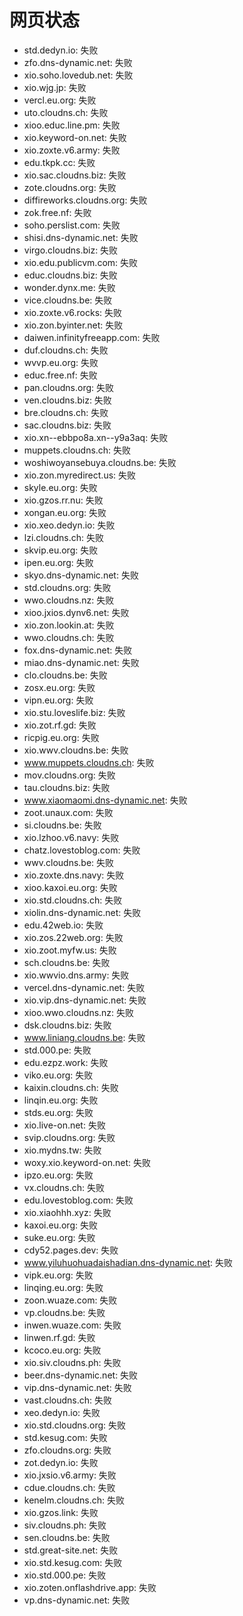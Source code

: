 # 网页状态
- std.dedyn.io: 失败
- zfo.dns-dynamic.net: 失败
- xio.soho.lovedub.net: 失败
- xio.wjg.jp: 失败
- vercl.eu.org: 失败
- uto.cloudns.ch: 失败
- xioo.educ.line.pm: 失败
- xio.keyword-on.net: 失败
- xio.zoxte.v6.army: 失败
- edu.tkpk.cc: 失败
- xio.sac.cloudns.biz: 失败
- zote.cloudns.org: 失败
- diffireworks.cloudns.org: 失败
- zok.free.nf: 失败
- soho.perslist.com: 失败
- shisi.dns-dynamic.net: 失败
- virgo.cloudns.biz: 失败
- xio.edu.publicvm.com: 失败
- educ.cloudns.biz: 失败
- wonder.dynx.me: 失败
- vice.cloudns.be: 失败
- xio.zoxte.v6.rocks: 失败
- xio.zon.byinter.net: 失败
- daiwen.infinityfreeapp.com: 失败
- duf.cloudns.ch: 失败
- wvvp.eu.org: 失败
- educ.free.nf: 失败
- pan.cloudns.org: 失败
- ven.cloudns.biz: 失败
- bre.cloudns.ch: 失败
- sac.cloudns.biz: 失败
- xio.xn--ebbpo8a.xn--y9a3aq: 失败
- muppets.cloudns.ch: 失败
- woshiwoyansebuya.cloudns.be: 失败
- xio.zon.myredirect.us: 失败
- skyle.eu.org: 失败
- xio.gzos.rr.nu: 失败
- xongan.eu.org: 失败
- xio.xeo.dedyn.io: 失败
- lzi.cloudns.ch: 失败
- skvip.eu.org: 失败
- ipen.eu.org: 失败
- skyo.dns-dynamic.net: 失败
- std.cloudns.org: 失败
- wwo.cloudns.nz: 失败
- xioo.jxios.dynv6.net: 失败
- xio.zon.lookin.at: 失败
- wwo.cloudns.ch: 失败
- fox.dns-dynamic.net: 失败
- miao.dns-dynamic.net: 失败
- clo.cloudns.be: 失败
- zosx.eu.org: 失败
- vipn.eu.org: 失败
- xio.stu.loveslife.biz: 失败
- xio.zot.rf.gd: 失败
- ricpig.eu.org: 失败
- xio.wwv.cloudns.be: 失败
- www.muppets.cloudns.ch: 失败
- mov.cloudns.org: 失败
- tau.cloudns.biz: 失败
- www.xiaomaomi.dns-dynamic.net: 失败
- zoot.unaux.com: 失败
- si.cloudns.be: 失败
- xio.lzhoo.v6.navy: 失败
- chatz.lovestoblog.com: 失败
- wwv.cloudns.be: 失败
- xio.zoxte.dns.navy: 失败
- xioo.kaxoi.eu.org: 失败
- xio.std.cloudns.ch: 失败
- xiolin.dns-dynamic.net: 失败
- edu.42web.io: 失败
- xio.zos.22web.org: 失败
- xio.zoot.myfw.us: 失败
- sch.cloudns.be: 失败
- xio.wwvio.dns.army: 失败
- vercel.dns-dynamic.net: 失败
- xio.vip.dns-dynamic.net: 失败
- xioo.wwo.cloudns.nz: 失败
- dsk.cloudns.biz: 失败
- www.liniang.cloudns.be: 失败
- std.000.pe: 失败
- edu.ezpz.work: 失败
- viko.eu.org: 失败
- kaixin.cloudns.ch: 失败
- linqin.eu.org: 失败
- stds.eu.org: 失败
- xio.live-on.net: 失败
- svip.cloudns.org: 失败
- xio.mydns.tw: 失败
- woxy.xio.keyword-on.net: 失败
- ipzo.eu.org: 失败
- vx.cloudns.ch: 失败
- edu.lovestoblog.com: 失败
- xio.xiaohhh.xyz: 失败
- kaxoi.eu.org: 失败
- suke.eu.org: 失败
- cdy52.pages.dev: 失败
- www.yiluhuohuadaishadian.dns-dynamic.net: 失败
- vipk.eu.org: 失败
- linqing.eu.org: 失败
- zoon.wuaze.com: 失败
- vp.cloudns.be: 失败
- inwen.wuaze.com: 失败
- linwen.rf.gd: 失败
- kcoco.eu.org: 失败
- xio.siv.cloudns.ph: 失败
- beer.dns-dynamic.net: 失败
- vip.dns-dynamic.net: 失败
- vast.cloudns.ch: 失败
- xeo.dedyn.io: 失败
- xio.std.cloudns.org: 失败
- std.kesug.com: 失败
- zfo.cloudns.org: 失败
- zot.dedyn.io: 失败
- xio.jxsio.v6.army: 失败
- cdue.cloudns.ch: 失败
- kenelm.cloudns.ch: 失败
- xio.gzos.link: 失败
- siv.cloudns.ph: 失败
- sen.cloudns.be: 失败
- std.great-site.net: 失败
- xio.std.kesug.com: 失败
- xio.std.000.pe: 失败
- xio.zoten.onflashdrive.app: 失败
- vp.dns-dynamic.net: 失败
